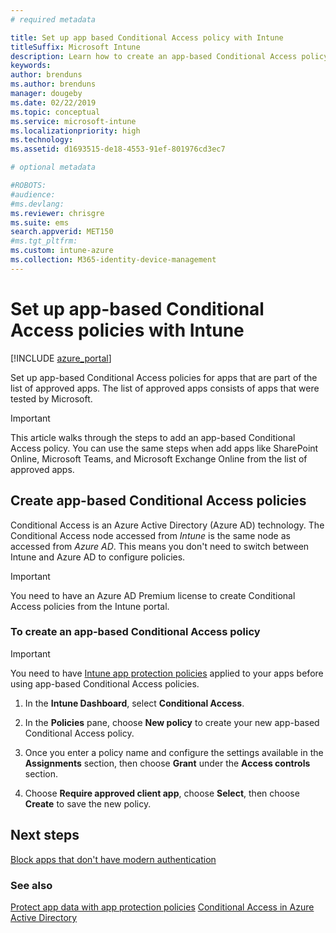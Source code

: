 ```yaml
---
# required metadata

title: Set up app based Conditional Access policy with Intune
titleSuffix: Microsoft Intune
description: Learn how to create an app-based Conditional Access policy with Intune.
keywords:
author: brenduns
ms.author: brenduns
manager: dougeby
ms.date: 02/22/2019
ms.topic: conceptual
ms.service: microsoft-intune
ms.localizationpriority: high
ms.technology:
ms.assetid: d1693515-de18-4553-91ef-801976cd3ec7

# optional metadata

#ROBOTS:
#audience:
#ms.devlang:
ms.reviewer: chrisgre
ms.suite: ems
search.appverid: MET150
#ms.tgt_pltfrm:
ms.custom: intune-azure
ms.collection: M365-identity-device-management
---
```


# Set up app-based Conditional Access policies with Intune

[!INCLUDE [azure_portal](./includes/azure_portal.md)]

Set up app-based Conditional Access policies for apps that are part of the list of approved apps. The list of approved apps consists of apps that were tested by Microsoft.

> [!IMPORTANT]
> This article walks through the steps to add an app-based Conditional Access policy. You can use the same steps when add apps like SharePoint Online, Microsoft Teams, and Microsoft Exchange Online from the list of approved apps.

## Create app-based Conditional Access policies
Conditional Access is an Azure Active Directory (Azure AD) technology. The Conditional Access node accessed from *Intune* is the same node as accessed from *Azure AD*. This means you don't need to switch between Intune and Azure AD to configure policies.

> [!IMPORTANT]
> You need to have an Azure AD Premium license to create Conditional Access policies from the Intune portal.

### To create an app-based Conditional Access policy

> [!IMPORTANT]
> You need to have [Intune app protection policies](app-protection-policies.md) applied to your apps before using app-based Conditional Access policies.

1. In the **Intune Dashboard**, select **Conditional Access**.

2. In the **Policies** pane, choose **New policy** to create your new app-based Conditional Access policy.

4. Once you enter a policy name and configure the settings available in the **Assignments** section, then choose **Grant** under the **Access controls** section.

5. Choose **Require approved client app**, choose **Select**, then choose **Create** to save the new policy.

## Next steps
[Block apps that don't have modern authentication](app-modern-authentication-block.md)

### See also

[Protect app data with app protection policies](app-protection-policies.md)
[Conditional Access in Azure Active Directory](https://docs.microsoft.com/azure/active-directory/active-directory-conditional-access)
